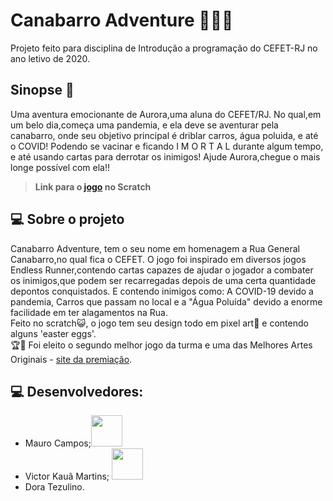 # Canabarro Adventure 🏃🏿‍♀️
Projeto feito para disciplina de Introdução a programação do CEFET-RJ no ano letivo de 2020. 

## Sinopse 📖

Uma aventura emocionante de Aurora,uma aluna do CEFET/RJ. No qual,em um belo dia,começa uma pandemia, e ela deve se aventurar pela canabarro, onde seu objetivo principal é driblar carros, água poluida, e até o COVID! Podendo se vacinar e ficando I M O R T A L durante algum tempo, e até usando cartas para derrotar os inimigos! Ajude Aurora,chegue o mais longe possível com ela!!

>  **Link para o [jogo](https://scratch.mit.edu/projects/537504336/) no Scratch**

## 💻 Sobre o projeto
  
Canabarro Adventure, tem o seu nome em homenagem a Rua General Canabarro,no qual fica o CEFET. O jogo foi inspirado em diversos jogos Endless Runner,contendo cartas capazes de ajudar o jogador a combater os inimigos,que podem ser recarregadas depois de uma certa quantidade depontos conquistados. E contendo inimigos como: A COVID-19 devido a pandemia, Carros que passam no local e a "Água Poluída" devido a enorme facilidade em ter alagamentos na Rua.<br>
Feito no scratch😺, o jogo tem seu design todo em pixel art👾 e contendo alguns 'easter eggs'. <br>
🏆🥈 Foi eleito o segundo melhor jogo da turma e uma das Melhores Artes Originais - [site da premiação](https://eic.cefet-rj.br/~jsantos/classes/introducao-a-programacao-2020/?lang=pb).

## 💻 Desenvolvedores:
- Mauro Campos;<a href="https://github.com/Ericcastell"><img  src="https://img.shields.io/badge/github-%23100000.svg?&style=for-the-badge&logo=github&logoColor=white&link=mailto:https://github.com/zughy09" width="50"></a>
- Victor Kauã Martins; <a href="https://github.com/Ericcastell"><img  src="https://img.shields.io/badge/github-%23100000.svg?&style=for-the-badge&logo=github&logoColor=white&link=mailto:https://github.com/victor-kaua" width="50"></a>
- Dora Tezulino.
